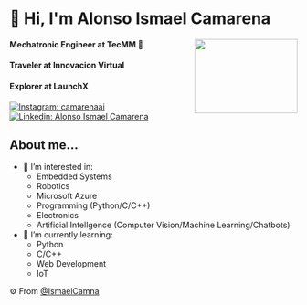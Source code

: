 # 👋 Hi, I'm Alonso Ismael Camarena
<img align='right' src="https://blog.fusiontribal.com/wp-content/uploads/2014/03/OctoCats-GitHub-daftpunktocat-thomas.gif" height="130" width="180">

#### Mechatronic Engineer at TecMM 🤖
#### Traveler at Innovacion Virtual

#### Explorer at LaunchX
[![Instagram: camarenaai](https://img.shields.io/badge/-camarenaai-gray?style=flat-square&logo=Instagram&logoColor=white&link=https://www.instagram.com/CamarenaAI/)](https://www.instagram.com/CamarenaAI/)
[![Linkedin: Alonso Ismael Camarena](https://img.shields.io/badge/-AlonsoIsmaelCamarena-blue?style=flat-square&logo=Linkedin&logoColor=white&link=https://www.linkedin.com/in/camarenaai/)](https://www.linkedin.com/in/camarenaai/)

                                                                                                                       
## About me...
- 👀 I’m interested in:
     - Embedded Systems
     - Robotics
     - Microsoft Azure
     - Programming (Python/C/C++)
     - Electronics
     - Artificial Intellgence (Computer Vision/Machine Learning/Chatbots)
- 🌱 I’m currently learning:
     - Python
     - C/C++
     - Web Development
     - IoT

⚙️ From [@IsmaelCamna](https://github.com/IsmaelCamna)
